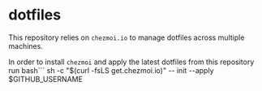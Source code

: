 # dotfiles

This repository relies on `chezmoi.io` to manage dotfiles across multiple machines.

In order to install `chezmoi` and apply the latest dotfiles from this repository run
bash```
sh -c "$(curl -fsLS get.chezmoi.io)" -- init --apply $GITHUB_USERNAME
```
